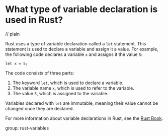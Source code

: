 # What type of variable declaration is used in Rust?
// plain

Rust uses a type of variable declaration called a `let` statement. This statement is used to declare a variable and assign it a value. For example, the following code declares a variable `x` and assigns it the value `5`:

```
let x = 5;
```

The code consists of three parts:

1. The keyword `let`, which is used to declare a variable.
2. The variable name `x`, which is used to refer to the variable.
3. The value `5`, which is assigned to the variable.

Variables declared with `let` are immutable, meaning their value cannot be changed once they are declared.

For more information about variable declarations in Rust, see the [Rust Book](https://doc.rust-lang.org/book/ch03-01-variables-and-mutability.html).

group: rust-variables